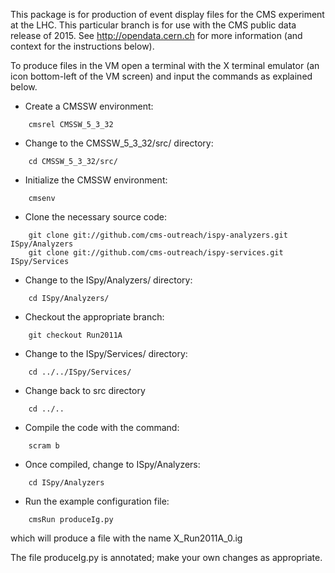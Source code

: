 This package is for production of event display files for the CMS experiment
at the LHC. This particular branch is for use with the CMS public data release
of 2015. See http://opendata.cern.ch for more information (and context for 
the instructions below).

To produce files in the VM open a terminal with the X terminal emulator (an icon bottom-left of the VM screen)
and input the commands as explained below.

* Create a CMSSW environment: 

```
    cmsrel CMSSW_5_3_32
```

* Change to the CMSSW_5_3_32/src/ directory:

```
    cd CMSSW_5_3_32/src/
```
* Initialize the CMSSW environment:

```
    cmsenv
```
* Clone the necessary source code:

```
    git clone git://github.com/cms-outreach/ispy-analyzers.git ISpy/Analyzers 
    git clone git://github.com/cms-outreach/ispy-services.git ISpy/Services
```

* Change to the ISpy/Analyzers/ directory:

```
    cd ISpy/Analyzers/ 
```

* Checkout the appropriate branch:

```
    git checkout Run2011A 
```

* Change to the ISpy/Services/ directory:

```
    cd ../../ISpy/Services/ 
```

* Change back to src directory

```
    cd ../.. 
```

* Compile the code with the command:

```
    scram b
```

* Once compiled, change to ISpy/Analyzers:

```
    cd ISpy/Analyzers
```

* Run the example configuration file:

```
    cmsRun produceIg.py
```

which will produce a file with the name X_Run2011A_0.ig

The file produceIg.py is annotated; make your own changes as appropriate.
